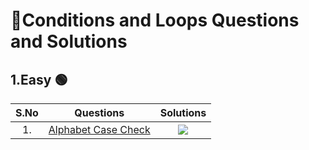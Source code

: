 # 📝Conditions and Loops Questions and  Solutions
## 1.Easy 🟢
| S.No | Questions | Solutions |
| :---: | :---: | :---: |
| 1. | [Alphabet Case Check](https://www.geeksforgeeks.org/check-whether-the-given-character-is-in-upper-case-lower-case-or-non-alphabetic-character/) |   <a href="https://github.com/Aritra101/DSA/blob/master/Solutions/Conditions%20and%20Loops/Easy/AlphabetCaseCheck.java"><img src="https://img.shields.io/badge/Solution-green"></a>    |
